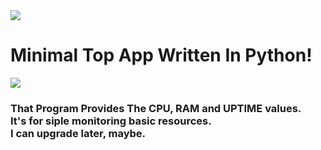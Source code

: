 <image src="https://www.gnu.org/graphics/gplv3-127x51.png">

<h1>Minimal Top App Written In Python!</h1>

<image src="mtop.png">

<h3>
That Program Provides The CPU, RAM and UPTIME values.
<br>
It's for siple monitoring basic resources.
<br>
I can upgrade later, maybe.
</h3>
